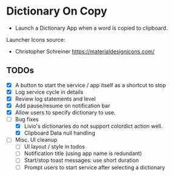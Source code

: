 # Dictionary On Copy 
- Launch a Dictionary App when a word is copied to clipboard.

Launcher Icons source:
- Christopher Schreiner https://materialdesignicons.com/

## TODOs
- [x] A button to start the service / app itself as a shortcut to stop
- [x] Log service cycle in details
- [x] Review log statements and level
- [x] Add pause/resume on notification bar
- [x] Allow users to specify dictionary to use.
- [ ] Bug fixes
  - [x] Livio's dictionaries do not support colordict action well.
  - [x] Clipboard Data null handling
- [ ] Misc. UI cleanup
  - [ ] UI layout / style in todos
  - [ ] Notification title (using app name is redundant)
  - [ ] Start/stop toast messages: use short duration
  - [ ] Prompt users to start service after selecting a dictionary